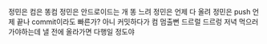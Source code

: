 정민은 컴은 똥컴
정민은 안드로이드는 개 똥 느려
정민은 언제 다 올려
정민은 push 언제 끝나
commit이라도 빠른가? 아니 커밋하다가 컴 멈출뻔
드르럴 드르렁
저녁 먹으러 가야하는데 낼 전에 올라가면 다행일 정도야
